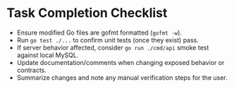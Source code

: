 # Task Completion Checklist
- Ensure modified Go files are gofmt formatted (`gofmt -w`).
- Run `go test ./...` to confirm unit tests (once they exist) pass.
- If server behavior affected, consider `go run ./cmd/api` smoke test against local MySQL.
- Update documentation/comments when changing exposed behavior or contracts.
- Summarize changes and note any manual verification steps for the user.